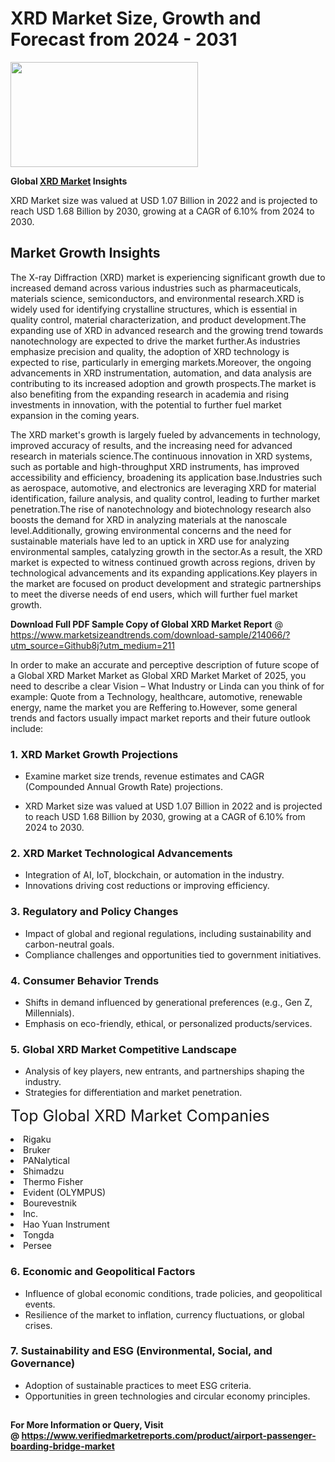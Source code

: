 <H1>XRD Market Size, Growth and Forecast from 2024 - 2031</H1><img class="aligncenter size-medium wp-image-584254" src="https://thirdeyenews.in/wp-content/uploads/2024/09/Global-Market-Research-300x168.jpeg" alt="" width="300" height="168" /><p><strong>Global&nbsp;<a href="https://www.marketsizeandtrends.com/download-sample/214066/?utm_source=Github8j?utm_medium=211">XRD Market</a> Insights</strong></p><p>XRD Market size was valued at USD 1.07 Billion in 2022 and is projected to reach USD 1.68 Billion by 2030, growing at a CAGR of 6.10% from 2024 to 2030.</p><p><h2>Market Growth Insights</h2> <p>The X-ray Diffraction (XRD) market is experiencing significant growth due to increased demand across various industries such as pharmaceuticals, materials science, semiconductors, and environmental research.XRD is widely used for identifying crystalline structures, which is essential in quality control, material characterization, and product development.The expanding use of XRD in advanced research and the growing trend towards nanotechnology are expected to drive the market further.As industries emphasize precision and quality, the adoption of XRD technology is expected to rise, particularly in emerging markets.Moreover, the ongoing advancements in XRD instrumentation, automation, and data analysis are contributing to its increased adoption and growth prospects.The market is also benefiting from the expanding research in academia and rising investments in innovation, with the potential to further fuel market expansion in the coming years.</p> <p>The XRD market's growth is largely fueled by advancements in technology, improved accuracy of results, and the increasing need for advanced research in materials science.The continuous innovation in XRD systems, such as portable and high-throughput XRD instruments, has improved accessibility and efficiency, broadening its application base.Industries such as aerospace, automotive, and electronics are leveraging XRD for material identification, failure analysis, and quality control, leading to further market penetration.The rise of nanotechnology and biotechnology research also boosts the demand for XRD in analyzing materials at the nanoscale level.Additionally, growing environmental concerns and the need for sustainable materials have led to an uptick in XRD use for analyzing environmental samples, catalyzing growth in the sector.As a result, the XRD market is expected to witness continued growth across regions, driven by technological advancements and its expanding applications.Key players in the market are focused on product development and strategic partnerships to meet the diverse needs of end users, which will further fuel market growth.<p><span class=""><strong>Download Full PDF Sample Copy of Global XRD Market Report</strong> @ <a href="https://www.marketsizeandtrends.com/download-sample/214066/?utm_source=Github8j?utm_medium=211" target="_blank">https://www.marketsizeandtrends.com/download-sample/214066/?utm_source=Github8j?utm_medium=211</a></span></p><p>In order to make an accurate and perceptive description of future scope of a Global&nbsp;XRD Market Market as Global&nbsp;XRD Market Market of 2025, you need to describe a clear Vision &ndash; What Industry or Linda can you think of for example: Quote from a Technology, healthcare, automotive, renewable energy, name the market you are Reffering to.However, some general trends and factors usually impact market reports and their future outlook include:</p><h3>1.&nbsp;<strong>XRD Market Growth Projections</strong></h3><ul><li>Examine market size trends, revenue estimates and CAGR (Compounded Annual Growth Rate) projections.</li><li><p>XRD Market size was valued at USD 1.07 Billion in 2022 and is projected to reach USD 1.68 Billion by 2030, growing at a CAGR of 6.10% from 2024 to 2030.</p></li></ul><h3>2.&nbsp;<strong>XRD Market Technological Advancements</strong></h3><ul><li>Integration of AI, IoT, blockchain, or automation in the industry.</li><li>Innovations driving cost reductions or improving efficiency.</li></ul><h3>3.&nbsp;<strong>Regulatory and Policy Changes</strong></h3><ul><li>Impact of global and regional regulations, including sustainability and carbon-neutral goals.</li><li>Compliance challenges and opportunities tied to government initiatives.</li></ul><h3>4.&nbsp;<strong>Consumer Behavior Trends</strong></h3><ul><li>Shifts in demand influenced by generational preferences (e.g., Gen Z, Millennials).</li><li>Emphasis on eco-friendly, ethical, or personalized products/services.</li></ul><h3>5.&nbsp;<strong>Global XRD Market Competitive Landscape</strong></h3><ul><li>Analysis of key players, new entrants, and partnerships shaping the industry.</li><li>Strategies for differentiation and market penetration.</li></ul><p data-pm-slice="1 1 []"><span style="color: inherit; font-family: inherit; font-size: 25px;">Top Global XRD Market Companies</span></p><div class="" data-test-id=""><p><li>Rigaku</li><li> Bruker</li><li> PANalytical</li><li> Shimadzu</li><li> Thermo Fisher</li><li> Evident (OLYMPUS)</li><li> Bourevestnik</li><li> Inc.</li><li> Hao Yuan Instrument</li><li> Tongda</li><li> Persee</li></p></div><h3>6.&nbsp;<strong>Economic and Geopolitical Factors</strong></h3><ul><li>Influence of global economic conditions, trade policies, and geopolitical events.</li><li>Resilience of the market to inflation, currency fluctuations, or global crises.</li></ul><h3>7.&nbsp;<strong>Sustainability and ESG (Environmental, Social, and Governance)</strong></h3><ul><li>Adoption of sustainable practices to meet ESG criteria.</li><li>Opportunities in green technologies and circular economy principles.</li></ul><h2><strong style="font-size: 14px;">For More Information or Query, Visit @&nbsp;</strong><a style="background-color: #ffffff; font-size: 14px;" href="https://www.marketsizeandtrends.com/report/xrd-market/" target="_blank">https://www.verifiedmarketreports.com/product/airport-passenger-boarding-bridge-market</a></h2>